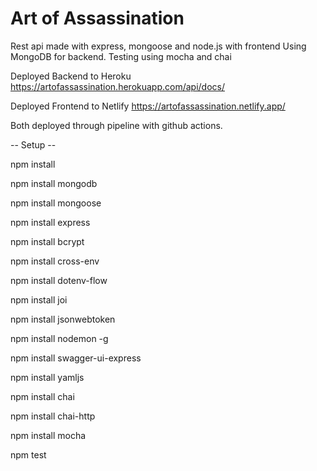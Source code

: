 # Art of Assassination

Rest api made with express, mongoose and node.js with frontend
Using MongoDB for backend.
Testing using mocha and chai

Deployed Backend to Heroku
https://artofassassination.herokuapp.com/api/docs/

Deployed Frontend to Netlify
https://artofassassination.netlify.app/

Both deployed through pipeline with github actions.




-- Setup --

npm install

npm install mongodb 

npm install mongoose 

npm install express 

npm install bcrypt

npm install cross-env

npm install dotenv-flow 

npm install joi 

npm install jsonwebtoken

npm install nodemon -g

npm install swagger-ui-express

npm install yamljs

npm install chai

npm install chai-http

npm install mocha

npm test
